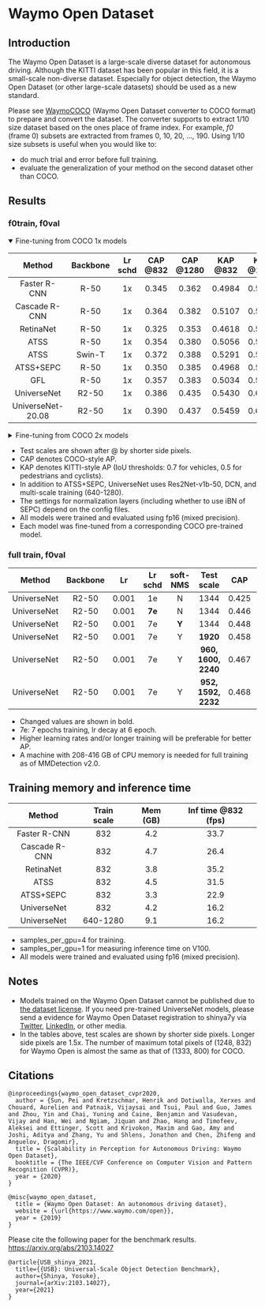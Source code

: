 # Waymo Open Dataset

## Introduction

<!-- [DATASET] -->

The Waymo Open Dataset is a large-scale diverse dataset for autonomous driving.
Although the KITTI dataset has been popular in this field, it is a small-scale non-diverse dataset.
Especially for object detection, the Waymo Open Dataset (or other large-scale datasets) should be used as a new standard.

Please see [WaymoCOCO](https://github.com/shinya7y/WaymoCOCO) (Waymo Open Dataset converter to COCO format) to prepare and convert the dataset.
The converter supports to extract 1/10 size dataset based on the ones place of frame index.
For example, *f0* (frame 0) subsets are extracted from frames 0, 10, 20, ..., 190.
Using 1/10 size subsets is useful when you would like to:
- do much trial and error before full training.
- evaluate the generalization of your method on the second dataset other than COCO.


## Results

### f0train, f0val

<details open>
<summary>Fine-tuning from COCO 1x models</summary>

|      Method       | Backbone | Lr schd | CAP @832 | CAP @1280 | KAP @832 | KAP @1280 |
| :---------------: | :------: | :-----: | :------: | :-------: | :------: | :-------: |
|   Faster R-CNN    |   R-50   |   1x    |  0.345   |   0.362   |  0.4984  |  0.5265   |
|   Cascade R-CNN   |   R-50   |   1x    |  0.364   |   0.382   |  0.5107  |  0.5388   |
|     RetinaNet     |   R-50   |   1x    |  0.325   |   0.353   |  0.4618  |  0.5066   |
|       ATSS        |   R-50   |   1x    |  0.354   |   0.380   |  0.5056  |  0.5438   |
|       ATSS        |  Swin-T  |   1x    |  0.372   |   0.388   |  0.5291  |  0.5549   |
|     ATSS+SEPC     |   R-50   |   1x    |  0.350   |   0.385   |  0.4968  |  0.5494   |
|        GFL        |   R-50   |   1x    |  0.357   |   0.383   |  0.5034  |  0.5423   |
|    UniverseNet    |  R2-50   |   1x    |  0.386   |   0.435   |  0.5430  |  0.6061   |
| UniverseNet-20.08 |  R2-50   |   1x    |  0.390   |   0.437   |  0.5459  |  0.6091   |

</details>

<details>
<summary>Fine-tuning from COCO 2x models</summary>

|      Method       | Backbone | Lr schd | CAP @832 | KAP @832 |
| :---------------: | :------: | :-----: | :------: | :------: |
|   Faster R-CNN    |   R-50   |   1x    |  0.347   |  0.4997  |
|     RetinaNet     |   R-50   |   1x    |  0.326   |  0.4630  |
|    UniverseNet    |  R2-50   |   1x    |  0.391   |  0.5475  |
|    UniverseNet    |  R2-50   |   2x    |  0.390   |  0.5505  |
| UniverseNet-20.08 |  R2-50   |   1x    |  0.397   |  0.5539  |

</details>

- Test scales are shown after @ by shorter side pixels.
- CAP denotes COCO-style AP.
- KAP denotes KITTI-style AP (IoU thresholds: 0.7 for vehicles, 0.5 for pedestrians and cyclists).
- In addition to ATSS+SEPC, UniverseNet uses Res2Net-v1b-50, DCN, and multi-scale training (640-1280).
- The settings for normalization layers (including whether to use iBN of SEPC) depend on the config files.
- All models were trained and evaluated using fp16 (mixed precision).
- Each model was fine-tuned from a corresponding COCO pre-trained model.


### full train, f0val

|   Method    | Backbone |  Lr   | Lr schd | soft-NMS |     Test scale      |  CAP  |  KAP   |
| :---------: | :------: | :---: | :-----: | :------: | :-----------------: | :---: | :----: |
| UniverseNet |  R2-50   | 0.001 |   1e    |    N     |        1344         | 0.425 |   -    |
| UniverseNet |  R2-50   | 0.001 | **7e**  |    N     |        1344         | 0.446 | 0.6160 |
| UniverseNet |  R2-50   | 0.001 |   7e    |  **Y**   |        1344         | 0.448 | 0.6217 |
| UniverseNet |  R2-50   | 0.001 |   7e    |    Y     |      **1920**       | 0.458 | 0.6383 |
| UniverseNet |  R2-50   | 0.001 |   7e    |    Y     | **960, 1600, 2240** | 0.467 | 0.6502 |
| UniverseNet |  R2-50   | 0.001 |   7e    |    Y     | **952, 1592, 2232** | 0.468 | 0.6510 |

- Changed values are shown ​​in bold.
- 7e: 7 epochs training, lr decay at 6 epoch.
- Higher learning rates and/or longer training will be preferable for better AP.
- A machine with 208-416 GB of CPU memory is needed for full training as of MMDetection v2.0.


## Training memory and inference time

|    Method     | Train scale | Mem (GB) | Inf time @832 (fps) |
| :-----------: | :---------: | :------: | :-----------------: |
| Faster R-CNN  |     832     |   4.2    |        33.7         |
| Cascade R-CNN |     832     |   4.7    |        26.4         |
|   RetinaNet   |     832     |   3.8    |        35.2         |
|     ATSS      |     832     |   4.5    |        31.5         |
|   ATSS+SEPC   |     832     |   3.3    |        22.9         |
|  UniverseNet  |     832     |   4.2    |        16.2         |
|  UniverseNet  |  640-1280   |   9.1    |        16.2         |

- samples_per_gpu=4 for training.
- samples_per_gpu=1 for measuring inference time on V100.
- All models were trained and evaluated using fp16 (mixed precision).


## Notes

- Models trained on the Waymo Open Dataset cannot be published due to [the dataset license](https://waymo.com/open/terms/).
  If you need pre-trained UniverseNet models, please send a evidence for Waymo Open Dataset registration to shinya7y via [Twitter](https://twitter.com/shinya7y), [LinkedIn](https://www.linkedin.com/in/yosukeshinya), or other media.
- In the tables above, test scales are shown by shorter side pixels. Longer side pixels are 1.5x.
  The number of maximum total pixels of (1248, 832) for Waymo Open is almost the same as that of (1333, 800) for COCO.


## Citations

```
@inproceedings{waymo_open_dataset_cvpr2020,
  author = {Sun, Pei and Kretzschmar, Henrik and Dotiwalla, Xerxes and Chouard, Aurelien and Patnaik, Vijaysai and Tsui, Paul and Guo, James and Zhou, Yin and Chai, Yuning and Caine, Benjamin and Vasudevan, Vijay and Han, Wei and Ngiam, Jiquan and Zhao, Hang and Timofeev, Aleksei and Ettinger, Scott and Krivokon, Maxim and Gao, Amy and Joshi, Aditya and Zhang, Yu and Shlens, Jonathon and Chen, Zhifeng and Anguelov, Dragomir},
  title = {Scalability in Perception for Autonomous Driving: Waymo Open Dataset},
  booktitle = {The IEEE/CVF Conference on Computer Vision and Pattern Recognition (CVPR)},
  year = {2020}
}
```

```
@misc{waymo_open_dataset,
  title = {Waymo Open Dataset: An autonomous driving dataset},
  website = {\url{https://www.waymo.com/open}},
  year = {2019}
}
```

Please cite the following paper for the benchmark results.
https://arxiv.org/abs/2103.14027

```
@article{USB_shinya_2021,
  title={{USB}: Universal-Scale Object Detection Benchmark},
  author={Shinya, Yosuke},
  journal={arXiv:2103.14027},
  year={2021}
}
```

